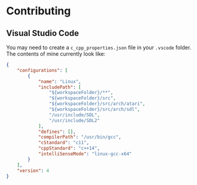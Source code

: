 # Contributing

## Visual Studio Code
You may need to create a `c_cpp_properties.json` file in your `.vscode` folder. The contents of mine currently look like:
```json
{
    "configurations": [
        {
            "name": "Linux",
            "includePath": [
                "${workspaceFolder}/**",
                "${workspaceFolder}/src",
                "${workspaceFolder}/src/arch/atari",
                "${workspaceFolder}/src/arch/sdl",
                "/usr/include/SDL",
                "/usr/include/SDL2"
            ],
            "defines": [],
            "compilerPath": "/usr/bin/gcc",
            "cStandard": "c11",
            "cppStandard": "c++14",
            "intelliSenseMode": "linux-gcc-x64"
        }
    ],
    "version": 4
} 
```